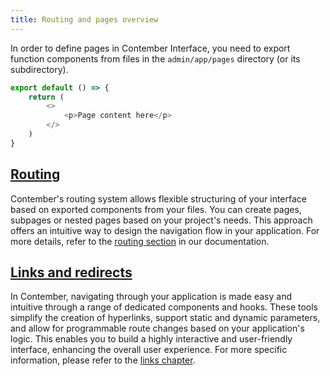 ```yaml
---
title: Routing and pages overview
---
```



In order to define pages in Contember Interface, you need to export function components from files in the `admin/app/pages` directory (or its subdirectory).

```typescript jsx
export default () => {
	return (
		<>
			<p>Page content here</p>
		</>
	)
}
```

## [Routing](./routing)

Contember's routing system allows flexible structuring of your interface based on exported components from your files. You can create pages, subpages or nested pages based on your project's needs. This approach offers an intuitive way to design the navigation flow in your application. For more details, refer to the [routing section](./routing) in our documentation.

## [Links and redirects](./links.md)

In Contember, navigating through your application is made easy and intuitive through a range of dedicated components and hooks. These tools simplify the creation of hyperlinks, support static and dynamic parameters, and allow for programmable route changes based on your application's logic. This enables you to build a highly interactive and user-friendly interface, enhancing the overall user experience. For more specific information, please refer to the [links chapter](./links.md).
